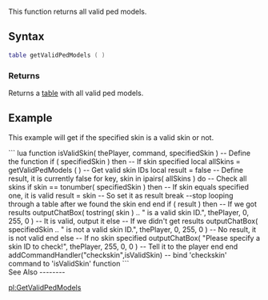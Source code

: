 This function returns all valid ped models.

Syntax
------

``` lua
table getValidPedModels ( )
```

### Returns

Returns a [table](/docs/table.md "wikilink") with all valid ped models.

Example
-------

This example will get if the specified skin is a valid skin or not.

<section name="Server" class="server" show="true">
``` lua
function isValidSkin( thePlayer, command, specifiedSkin )  -- Define the function
    if ( specifiedSkin ) then -- If skin specified
        local allSkins = getValidPedModels ( ) -- Get valid skin IDs
        local result = false -- Define result, it is currently false
        for key, skin in ipairs( allSkins ) do -- Check all skins
            if skin == tonumber( specifiedSkin ) then -- If skin equals specified one, it is valid
                result = skin -- So set it as result
                break --stop looping through a table after we found the skin
            end
        end
        if ( result ) then -- If we got results
            outputChatBox( tostring( skin ) .. " is a valid skin ID.", thePlayer, 0, 255, 0 ) -- It is valid, output it
        else -- If we didn't get results
            outputChatBox( specifiedSkin .. " is not a valid skin ID.", thePlayer, 0, 255, 0 ) -- No result, it is not valid
        end
    else -- If no skin specified
        outputChatBox( "Please specify a skin ID to check!", thePlayer, 255, 0, 0 ) -- Tell it to the player
    end
end
addCommandHandler("checkskin",isValidSkin) -- bind 'checkskin' command to 'isValidSkin' function
```

</section>
See Also
--------

[pl:GetValidPedModels](/docs/pl-getvalidpedmodels.md "wikilink")
